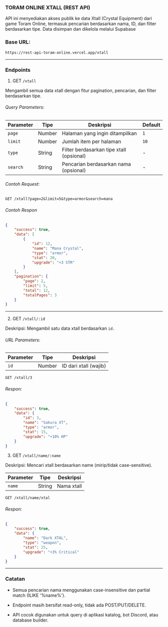 ### TORAM ONLINE XTALL (REST API)

API ini menyediakan akses publik ke data Xtall (Crystal Equipment) dari game Toram Online, termasuk
pencarian berdasarkan nama, ID, dan filter berdasarkan tipe. Data disimpan dan dikelola melalui
Supabase

### Base URL:

```
https://rest-api-toram-online.vercel.app/xtall
```

---

### Endpoints

1. GET `/xtall` 

Mengambil semua data xtall dengan fitur pagination, pencarian, dan filter
   berdasarkan tipe.

###### Query Parameters:

| Parameter | Tipe   | Deskripsi                                | Default |
| --------- | ------ | ---------------------------------------- | ------- |
| `page`    | Number | Halaman yang ingin ditampilkan           | `1`     |
| `limit`   | Number | Jumlah item per halaman                  | `10`    |
| `type`    | String | Filter berdasarkan tipe xtall (opsional) | -       |
| `search`  | String | Pencarian berdasarkan nama (opsional)    | -       |

###### Contoh Request:

```
GET /xtall?page=2&limit=5&type=armor&search=mana

```

###### Contoh Respon

```json
{
	"success": true,
	"data": [
		{
			"id": 12,
			"name": "Mana Crystal",
			"type": "armor",
			"stat": 20,
			"upgrade": "+3 STR"
		}
	],
	"pagination": {
		"page": 2,
		"limit": 5,
		"total": 12,
		"totalPages": 3
	}
}
```

---

2. GET `/xtall/:id` 

Deskripsi: Mengambil satu data xtall berdasarkan `id.`

###### URL Parameters:

| Parameter | Tipe   | Deskripsi             |
| --------- | ------ | --------------------- |
| `id`      | Number | ID dari xtall (wajib) |

```
GET /xtall/3
```

###### Respon:

```json
{
	"success": true,
	"data": {
		"id": 3,
		"name": "Sakura XT",
		"type": "armor",
		"stat": 15,
		"upgrade": "+10% HP"
	}
}
```

3. GET `/xtall/name/:name` 

Deskripsi: Mencari xtall berdasarkan name (mirip/tidak case-sensitive).

| Parameter | Tipe   | Deskripsi  |
| --------- | ------ | ---------- |
| `name`    | String | Nama xtall |

```
GET /xtall/name/xtal
```

###### Respon:

```json
{
	"success": true,
	"data": {
		"name": "Dark XTAL",
		"type": "weapon",
		"stat": 25,
		"upgrade": "+3% Critical"
	}
}
```
---
### Catatan
- Semua pencarian nama menggunakan case-insensitive dan partial match (ILIKE '%name%').

- Endpoint masih bersifat read-only, tidak ada POST/PUT/DELETE.

- API cocok digunakan untuk query di aplikasi katalog, bot Discord, atau database builder.

